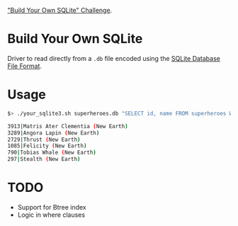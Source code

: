 ["Build Your Own SQLite" Challenge](https://codecrafters.io/challenges/sqlite).


# Build Your Own SQLite

Driver to read directly from a `.db` file encoded using the [SQLite Database File Format](https://www.sqlite.org/fileformat.html).

# Usage

```bash
$> ./your_sqlite3.sh superheroes.db "SELECT id, name FROM superheroes WHERE eye_color = 'Pink Eyes'"

3913|Matris Ater Clementia (New Earth)
3289|Angora Lapin (New Earth)
2729|Thrust (New Earth)
1085|Felicity (New Earth)
790|Tobias Whale (New Earth)
297|Stealth (New Earth)
```

# TODO

- Support for Btree index
- Logic in where clauses
